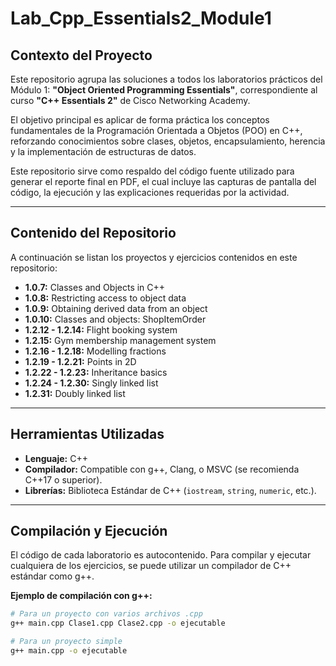 # Lab_Cpp_Essentials2_Module1

## Contexto del Proyecto

Este repositorio agrupa las soluciones a todos los laboratorios prácticos del Módulo 1: **"Object Oriented Programming Essentials"**, correspondiente al curso **"C++ Essentials 2"** de Cisco Networking Academy.

El objetivo principal es aplicar de forma práctica los conceptos fundamentales de la Programación Orientada a Objetos (POO) en C++, reforzando conocimientos sobre clases, objetos, encapsulamiento, herencia y la implementación de estructuras de datos.

Este repositorio sirve como respaldo del código fuente utilizado para generar el reporte final en PDF, el cual incluye las capturas de pantalla del código, la ejecución y las explicaciones requeridas por la actividad.

---

## Contenido del Repositorio

A continuación se listan los proyectos y ejercicios contenidos en este repositorio:

* **1.0.7:** Classes and Objects in C++
* **1.0.8:** Restricting access to object data
* **1.0.9:** Obtaining derived data from an object
* **1.0.10:** Classes and objects: ShopItemOrder
* **1.2.12 - 1.2.14:** Flight booking system 
* **1.2.15:** Gym membership management system
* **1.2.16 - 1.2.18:** Modelling fractions 
* **1.2.19 - 1.2.21:** Points in 2D 
* **1.2.22 - 1.2.23:** Inheritance basics
* **1.2.24 - 1.2.30:** Singly linked list 
* **1.2.31:** Doubly linked list

---

## Herramientas Utilizadas

* **Lenguaje:** C++
* **Compilador:** Compatible con g++, Clang, o MSVC (se recomienda C++17 o superior).
* **Librerías:** Biblioteca Estándar de C++ (`iostream`, `string`, `numeric`, etc.).

---

## Compilación y Ejecución

El código de cada laboratorio es autocontenido. Para compilar y ejecutar cualquiera de los ejercicios, se puede utilizar un compilador de C++ estándar como g++.

**Ejemplo de compilación con g++:**
```bash
# Para un proyecto con varios archivos .cpp
g++ main.cpp Clase1.cpp Clase2.cpp -o ejecutable

# Para un proyecto simple
g++ main.cpp -o ejecutable
